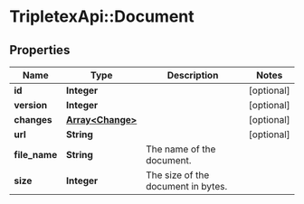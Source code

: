 # TripletexApi::Document

## Properties
Name | Type | Description | Notes
------------ | ------------- | ------------- | -------------
**id** | **Integer** |  | [optional] 
**version** | **Integer** |  | [optional] 
**changes** | [**Array&lt;Change&gt;**](Change.md) |  | [optional] 
**url** | **String** |  | [optional] 
**file_name** | **String** | The name of the document. | 
**size** | **Integer** | The size of the document in bytes. | 



